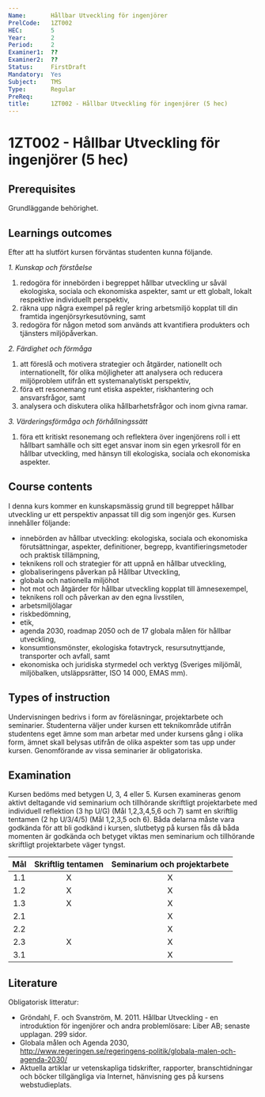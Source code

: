 ```yaml
---
Name:       Hållbar Utveckling för ingenjörer
PrelCode:   1ZT002
HEC:        5
Year:       2
Period:     2
Examiner1:	??	  
Examiner2:  ??
Status:     FirstDraft
Mandatory:  Yes
Subject:    TMS
Type:		Regular
PreReq:     
title:		1ZT002 - Hållbar Utveckling för ingenjörer (5 hec)
---
```


# 1ZT002 - Hållbar Utveckling för ingenjörer (5 hec)

## Prerequisites

Grundläggande behörighet.

## Learnings outcomes

Efter att ha slutfört kursen förväntas studenten kunna följande.

*1. Kunskap och förståelse*

1. redogöra för innebörden i begreppet hållbar utveckling ur såväl ekologiska, sociala och ekonomiska aspekter, samt ur ett globalt, lokalt respektive individuellt perspektiv, 
2. räkna upp några exempel på regler kring arbetsmiljö kopplat till din framtida ingenjörsyrkesutövning, samt
3. redogöra för någon metod som används att kvantifiera produkters och tjänsters miljöpåverkan.


*2. Färdighet och förmåga*

1. att föreslå och motivera strategier och åtgärder, nationellt och internationellt, för olika möjligheter att analysera och reducera miljöproblem utifrån ett systemanalytiskt perspektiv,
1. föra ett resonemang runt etiska aspekter, riskhantering och ansvarsfrågor, samt
1. analysera och diskutera olika hållbarhetsfrågor och inom givna ramar.


*3. Värderingsförmåga och förhållningssätt*

1. föra ett kritiskt resonemang och reflektera över ingenjörens roll i ett hållbart samhälle och sitt eget ansvar inom sin egen yrkesroll för en hållbar utveckling, med hänsyn till ekologiska, sociala och ekonomiska aspekter.

## Course contents

I denna kurs kommer en kunskapsmässig grund till begreppet hållbar utveckling ur ett perspektiv anpassat till dig som ingenjör ges. Kursen innehåller följande:

- innebörden av hållbar utveckling: ekologiska, sociala och ekonomiska förutsättningar, aspekter, definitioner, begrepp, kvantifieringsmetoder och praktisk tillämpning,
- teknikens roll och strategier för att uppnå en hållbar utveckling,
- globaliseringens påverkan på Hållbar Utveckling,
- globala och nationella miljöhot 
- hot mot och åtgärder för hållbar utveckling kopplat till ämnesexempel, 
- teknikens roll och påverkan av den egna livsstilen,
- arbetsmiljölagar
- riskbedömning,
- etik,
- agenda 2030, roadmap 2050 och de 17 globala målen för hållbar utveckling,
- konsumtionsmönster, ekologiska fotavtryck, resursutnyttjande, transporter och avfall, samt
- ekonomiska och juridiska styrmedel och verktyg (Sveriges miljömål, miljöbalken, utsläppsrätter, ISO 14 000, EMAS mm).



## Types of instruction

Undervisningen bedrivs i form av föreläsningar, projektarbete och seminarier. Studenterna väljer under kursen ett teknikområde utifrån studentens eget ämne som man arbetar med under kursens gång i olika form, ämnet skall belysas utifrån de olika aspekter som tas upp under kursen.
Genomförande av vissa seminarier är obligatoriska.

## Examination

Kursen bedöms med betygen U, 3, 4 eller 5. Kursen examineras genom aktivt deltagande vid seminarium och tillhörande skriftligt projektarbete med individuell reflektion (3 hp U/G) (Mål 1,2,3,4,5,6 och 7) samt en skriftlig tentamen (2 hp U/3/4/5) (Mål 1,2,3,5 och 6). Båda delarna måste vara godkända för att bli godkänd i kursen, slutbetyg på kursen fås då båda momenten är godkända och betyget viktas men seminarium och tillhörande skriftligt projektarbete väger tyngst. 

 Mål | Skriftlig tentamen | Seminarium och projektarbete 
:---: | :---: | :---: 
1.1 |        X          |           X        
1.2 |        X          |           X           
1.3 |        X          |           X          
2.1 |                   |           X           
2.2 |                   |           X           
2.3 |        X          |           X           
3.1 |                   |           X         


## Literature

Obligatorisk litteratur: 

- Gröndahl, F. och Svanström, M. 2011. Hållbar Utveckling - en introduktion för ingenjörer och andra problemlösare: Liber AB; senaste upplagan. 299 sidor.
- Globala målen och Agenda 2030, http://www.regeringen.se/regeringens-politik/globala-malen-och-agenda-2030/ 
- Aktuella artiklar ur vetenskapliga tidskrifter, rapporter, branschtidningar och böcker tillgängliga via Internet, hänvisning ges på kursens webstudieplats.


